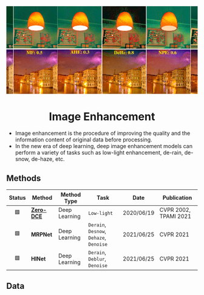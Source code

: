 <div align="center">
<img width="800" src="../../data/images/image_enhancement.png">

Image Enhancement
=============================

</div>

- Image enhancement is the procedure of improving the quality and the information 
content of original data before processing.
- In the new era of deep learning, deep image enhancement models can perform a 
variety of tasks such as low-light enhancement, de-rain, de-snow, de-haze, etc.

## Methods

| Status | Method                      | Method Type   | Task                                    | Date       | Publication           |
|:------:|-----------------------------|---------------|-----------------------------------------|------------|-----------------------|
|   🟩   | [**Zero-DCE**](zero_dce.md) | Deep Learning | `Low-light`                             | 2020/06/19 | CVPR 2002, TPAMI 2021 |
|   🟩   | **MRPNet**                  | Deep Learning | `Derain`, `Desnow`, `Dehaze`, `Denoise` | 2021/06/25 | CVPR 2021             |
|   🟩   | **HINet**                   | Deep Learning | `Derain`, `Deblur`, `Denoise`           | 2021/06/25 | CVPR 2021             |


## Data
